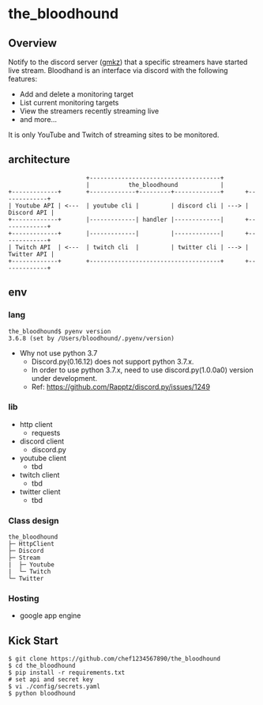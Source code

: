 # the_bloodhound
## Overview
Notify to the discord server ([gmkz](https://discord.gg/4eMqfu)) that a specific streamers have started live stream.
Bloodhand is an interface via discord with the following features:
- Add and delete a monitoring target
- List current monitoring targets
- View the streamers recently streaming live
- and more...

It is only YouTube and Twitch of streaming sites to be monitored.

## architecture
```
                      +-------------------------------------+
                      |           the_bloodhound            |
+-------------+       +-------------+---------+-------------+      +-------------+
| Youtube API | <---  | youtube cli |         | discord cli | ---> | Discord API |
+-------------+       |-------------| handler |-------------|      +-------------+
+-------------+       |-------------|         |-------------|      +-------------+
| Twitch API  | <---  | twitch cli  |         | twitter cli | ---> | Twitter API |
+-------------+       +-------------------------------------+      +-------------+

```

## env
### lang
```
the_bloodhound$ pyenv version
3.6.8 (set by /Users/bloodhound/.pyenv/version)
```
- Why not use python 3.7
    - Discord.py(0.16.12) does not support python 3.7.x.
    - In order to use python 3.7.x, need to use discord.py(1.0.0a0) version under development.
    - Ref: https://github.com/Rapptz/discord.py/issues/1249

### lib
- http client
    - requests
- discord client
    - discord.py
- youtube client
    - tbd
- twitch client
    - tbd
- twitter client
    - tbd

### Class design
```
the_bloodhound
├─ HttpClient
├─ Discord
├─ Stream
|  ├─ Youtube
|  └─ Twitch
└─ Twitter
```

### Hosting
- google app engine

## Kick Start
```
$ git clone https://github.com/chef1234567890/the_bloodhound
$ cd the_bloodhound
$ pip install -r requirements.txt
# set api and secret key
$ vi ./config/secrets.yaml
$ python bloodhound
```